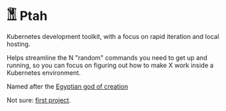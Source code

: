 # 𓁱 Ptah

Kubernetes development toolkit, with a focus on rapid iteration and local
hosting.

Helps streamline the N "random" commands you need to get up and running, so you can focus on
figuring out how to make X work inside a Kubernetes environment.

Named after the [Egyptian god of creation](https://en.wikipedia.org/wiki/Ptah)

Not sure: [first project](./tutorials/first-project.md).

<!--
Reference for the Unicode heiroglyph.

- https://www.unicode.org/charts/nameslist/n_13000.html
- https://en.wikipedia.org/wiki/List_of_Egyptian_hieroglyphs
-->
